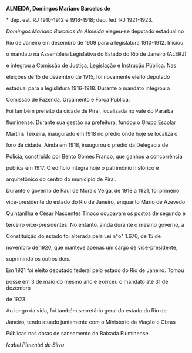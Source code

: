 **ALMEIDA, Domingos Mariano Barcelos de**



\* dep. est. RJ 1910-1912 e 1916-1918; dep. fed. RJ 1921-1923.



*Domingos Mariano Barcelos de Almeida* elegeu-se deputado estadual no

Rio de Janeiro em dezembro de 1909 para a legislatura 1910-1912. Iniciou

o mandato na Assembleia Legislativa do Estado do Rio de Janeiro (ALERJ)

e integrou a Comissão de Justiça, Legislação e Instrução Pública. Nas

eleições de 15 de dezembro de 1915, foi novamente eleito deputado

estadual para a legislatura 1916-1918. Durante o mandato integrou a

Comissão de Fazenda, Orçamento e Força Pública.



Foi também prefeito da cidade de Piraí, localizada no vale do Paraíba

fluminense. Durante sua gestão na prefeitura, fundou o Grupo Escolar

Martins Teixeira, inaugurado em 1918 no prédio onde hoje se localiza o

foro da cidade. Ainda em 1918, inaugurou o prédio da Delegacia de

Polícia, construído por Bento Gomes Franco, que ganhou a concorrência

pública em 1917. O edifício integra hoje o patrimônio histórico e

arquitetônico do centro do município de Piraí.



Durante o governo de Raul de Morais Veiga, de 1918 a 1921, foi primeiro

vice-presidente do estado do Rio de Janeiro, enquanto Mário de Azevedo

Quintanilha e César Nascentes Tinoco ocupavam os postos de segundo e

terceiro vice-presidentes. No entanto, ainda durante o mesmo governo, a

Constituição do estado foi alterada pela Lei n^o^ 1.670, de 15 de

novembro de 1920, que manteve apenas um cargo de vice-presidente,

suprimindo os outros dois.



Em 1921 foi eleito deputado federal pelo estado do Rio de Janeiro. Tomou

posse em 3 de maio do mesmo ano e exerceu o mandato até 31 de dezembro

de 1923.



Ao longo da vida, foi também secretário geral do estado do Rio de

Janeiro, tendo atuado juntamente com o Ministério da Viação e Obras

Públicas nas obras de saneamento da Baixada Fluminense.



*Izabel Pimentel da Silva*



